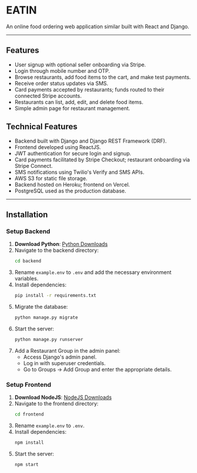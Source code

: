 # EATIN

An online food ordering web application similar built with React and Django.


---

## Features
- User signup with optional seller onboarding via Stripe.
- Login through mobile number and OTP.
- Browse restaurants, add food items to the cart, and make test payments.
- Receive order status updates via SMS.
- Card payments accepted by restaurants; funds routed to their connected Stripe accounts.
- Restaurants can list, add, edit, and delete food items.
- Simple admin page for restaurant management.

## Technical Features
- Backend built with Django and Django REST Framework (DRF).
- Frontend developed using ReactJS.
- JWT authentication for secure login and signup.
- Card payments facilitated by Stripe Checkout; restaurant onboarding via Stripe Connect.
- SMS notifications using Twilio's Verify and SMS APIs.
- AWS S3 for static file storage.
- Backend hosted on Heroku; frontend on Vercel.
- PostgreSQL used as the production database.

---

## Installation

### Setup Backend
1. **Download Python**: [Python Downloads](https://www.python.org/downloads/)
2. Navigate to the backend directory:
   ```bash
   cd backend
   ```
3. Rename `example.env` to `.env` and add the necessary environment variables.
4. Install dependencies:
   ```bash
   pip install -r requirements.txt
   ```
5. Migrate the database:
   ```bash
   python manage.py migrate
   ```
6. Start the server:
   ```bash
   python manage.py runserver
   ```
7. Add a Restaurant Group in the admin panel:
   - Access Django's admin panel.
   - Log in with superuser credentials.
   - Go to Groups -> Add Group and enter the appropriate details.

### Setup Frontend
1. **Download NodeJS**: [NodeJS Downloads](https://nodejs.org/en/download/)
2. Navigate to the frontend directory:
   ```bash
   cd frontend
   ```
3. Rename `example.env` to `.env`.
4. Install dependencies:
   ```bash
   npm install
   ```
5. Start the server:
   ```bash
   npm start
   ```
